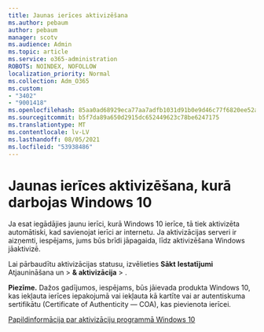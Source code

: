 ```yaml
---
title: Jaunas ierīces aktivizēšana
ms.author: pebaum
author: pebaum
manager: scotv
ms.audience: Admin
ms.topic: article
ms.service: o365-administration
ROBOTS: NOINDEX, NOFOLLOW
localization_priority: Normal
ms.collection: Adm_O365
ms.custom:
- "3402"
- "9001418"
ms.openlocfilehash: 85aa0ad68929eca77aa7adfb1031d91b0e9d46c77f6820ee52a7848cd4a19211
ms.sourcegitcommit: b5f7da89a650d2915dc652449623c78be6247175
ms.translationtype: MT
ms.contentlocale: lv-LV
ms.lasthandoff: 08/05/2021
ms.locfileid: "53938486"
---
```

# <a name="activating-a-new-device-running-windows-10"></a>Jaunas ierīces aktivizēšana, kurā darbojas Windows 10

Ja esat iegādājies jaunu ierīci, kurā Windows 10 ierīce, tā tiek aktivizēta automātiski, kad savienojat ierīci ar internetu. Ja aktivizācijas serveri ir aizņemti, iespējams, jums būs brīdi jāpagaida, līdz aktivizēšana Windows jāaktivizē.

Lai pārbaudītu aktivizācijas statusu, izvēlieties **Sākt** **Iestatījumi** Atjaunināšana un  >  **& aktivizācija**  >  .

**Piezīme.** Dažos gadījumos, iespējams, būs jāievada produkta Windows 10, kas iekļauta ierīces iepakojumā vai iekļauta kā kartīte vai ar autentiskuma sertifikātu (Certificate of Authenticity — COA), kas pievienota ierīcei.

[Papildinformācija par aktivizāciju programmā Windows 10](https://support.microsoft.com/help/12440)